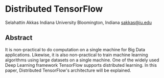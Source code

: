 # Distributed TensorFlow

Selahattin Akkas
Indiana University
Bloomington, Indiana
sakkas@iu.edu

## Abstract

It is non-practical to do computation on a single machine for Big Data applications. Likewise, it is also non-practical to train machine learning algorithms using large datasets on a single machine. One of the widely used Deep Learning framework TensorFlow supports distributed learning. In this paper, Distributed TensorFlow's architecture will be explained. 
